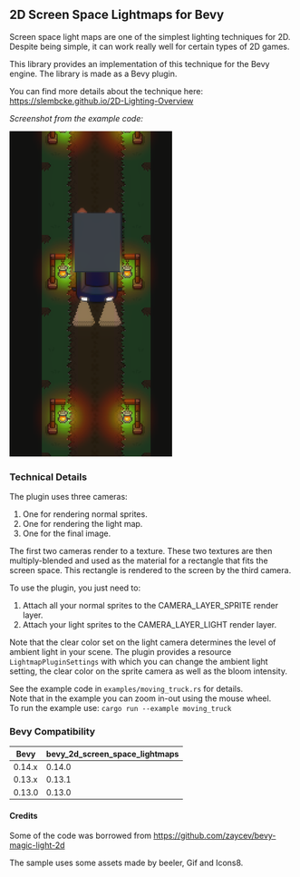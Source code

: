 
## 2D Screen Space Lightmaps for Bevy ##

Screen space light maps are one of the simplest lighting techniques for 2D.
Despite being simple, it can work really well for certain types of 2D games.

This library provides an implementation of this technique for the Bevy engine.
The library is made as a Bevy plugin.

You can find more details about the technique here: https://slembcke.github.io/2D-Lighting-Overview

_Screenshot from the example code:_

![sample_screenshot](/screenshot/screen_space_lightmaps_sample.png)

### Technical Details ###

The plugin uses three cameras: 
1. One for rendering normal sprites.
2. One for rendering the light map.
3. One for the final image.

The first two cameras render to a texture. 
These two textures are then multiply-blended and used as the material 
for a rectangle that fits the screen space. 
This rectangle is rendered to the screen by the third camera. 

To use the plugin, you just need to:
1. Attach all your normal sprites to the CAMERA_LAYER_SPRITE render layer.
2. Attach your light sprites to the CAMERA_LAYER_LIGHT render layer.

Note that the clear color set on the light camera determines the level 
of ambient light in your scene.
The plugin provides a resource `LightmapPluginSettings` with which you can 
change the ambient light setting, the clear color on the sprite camera 
as well as the bloom intensity.

See the example code in `examples/moving_truck.rs` for details.  
Note that in the example you can zoom in-out using the mouse wheel.  
To run the example use: `cargo run --example moving_truck`

### Bevy Compatibility ###

| Bevy    | bevy_2d_screen_space_lightmaps|
|---------| ---|
| 0.14.x  | 0.14.0|
| 0.13.x  | 0.13.1|
| 0.13.0 | 0.13.0|

#### Credits ####
Some of the code was borrowed from https://github.com/zaycev/bevy-magic-light-2d

The sample uses some assets made by beeler, Gif and Icons8.